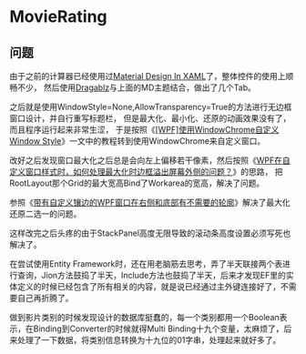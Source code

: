 # MovieRating

## 问题  


由于之前的计算器已经使用过[Material Design In XAML](http://materialdesigninxaml.net/)了，整体控件的使用上顺畅不少，
然后使用[Dragablz](https://dragablz.net/)与上面的MD主题结合，做出了几个Tab。

之后就是使用WindowStyle=None,AllowTransparency=True的方法进行无边框窗口设计，并自行重写标题栏，
但是最大化、最小化、还原的动画效果没有了，而且程序运行起来非常生涩，
于是按照《[[WPF]使用WindowChrome自定义Window Style](https://www.cnblogs.com/dino623/p/CustomWindowStyle.html)》一文中的教程转到使用WindowChrome来自定义窗口。

改好之后发现窗口最大化之后总是会向左上偏移若干像素，然后按照《[WPF在自定义窗口样式时，如何处理最大化时边框溢出屏幕外侧的问题？](https://social.msdn.microsoft.com/Forums/zh-CN/16725ba8-6cc5-4cb4-9a77-b30e20a8f169/wpf223123325823450200413138321475266792433526102652922291420309?forum=wpfzhchs)》的思路，
把RootLayout那个Grid的最大宽高Bind了Workarea的宽高，解决了问题。

参照《[带有自定义镶边的WPF窗口在右侧和底部有不需要的轮廓](https://codeday.me/bug/20190304/758115.html)》解决了最大化还原二选一的问题。

这样改完之后头疼的由于StackPanel高度无限导致的滚动条高度设置必须写死也解决了。

在尝试使用Entity Framework时，还在用老脑筋去思考，弄了半天联接两个表进行查询，Jion方法鼓捣了半天，Include方法也鼓捣了半天，后来才发现EF里的实体定义的时候已经包含了所有相关的内容，就是说已经通过主外键连接好了，不需要自己再折腾了。

做到影片类别的时候发现设计的数据库挺蠢的，每一个类别都用一个Boolean表示，在Binding到Converter的时候就得Multi Binding十九个变量，太麻烦了，后来处理了一下数据，将类别信息转换为十九位的01字串，处理起来就好多了。